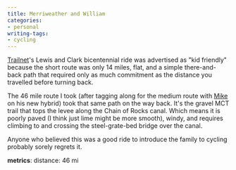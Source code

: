 ```yaml
---
title: Merriweather and William
categories:
- personal
writing-tags:
- cycling
---
```


[Trailnet][1]'s Lewis and Clark bicentennial ride was advertised as "kid friendly" because the short route was only 14 miles, flat, and a simple there-and-back path that required only as much commitment as the distance you travelled before turning back.

   [1]: http://www.trailnet.org/

The 46 mile route I took (after tagging along for the medium route with [Mike][2] on his new hybrid) took that same path on the way back.  It's the gravel MCT trail that tops the levee along the Chain of Rocks canal.  Which means it is poorly paved (I think just lime might be more smooth), windy, and requires climbing to and crossing the steel-grate-bed bridge over the canal.

   [2]: http://www.shoesobjects.com/

Anyone who believed this was a good ride to introduce the family to cycling probably sorely regrets it.

**metrics**:
distance: 46 mi
